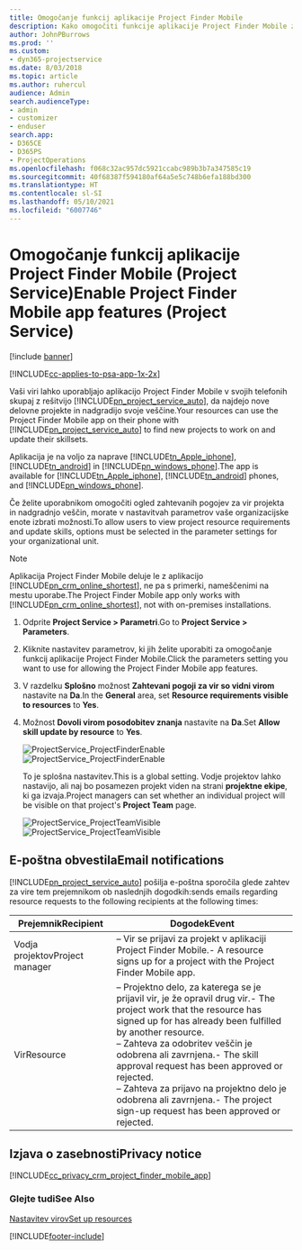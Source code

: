 ```yaml
---
title: Omogočanje funkcij aplikacije Project Finder Mobile
description: Kako omogočiti funkcije aplikacije Project Finder Mobile za rešitev Project Service
author: JohnPBurrows
ms.prod: ''
ms.custom:
- dyn365-projectservice
ms.date: 8/03/2018
ms.topic: article
ms.author: ruhercul
audience: Admin
search.audienceType:
- admin
- customizer
- enduser
search.app:
- D365CE
- D365PS
- ProjectOperations
ms.openlocfilehash: f068c32ac957dc5921ccabc989b3b7a347585c19
ms.sourcegitcommit: 40f68387f594180af64a5e5c748b6efa188bd300
ms.translationtype: HT
ms.contentlocale: sl-SI
ms.lasthandoff: 05/10/2021
ms.locfileid: "6007746"
---
```

# <a name="enable-project-finder-mobile-app-features-project-service"></a><span data-ttu-id="66bef-103">Omogočanje funkcij aplikacije Project Finder Mobile (Project Service)</span><span class="sxs-lookup"><span data-stu-id="66bef-103">Enable Project Finder Mobile app features (Project Service)</span></span>

[!include [banner](../includes/psa-now-project-operations.md)]

[!INCLUDE[cc-applies-to-psa-app-1x-2x](../includes/cc-applies-to-psa-app-1x-2x.md)]

<span data-ttu-id="66bef-104">Vaši viri lahko uporabljajo aplikacijo Project Finder Mobile v svojih telefonih skupaj z rešitvijo [!INCLUDE[pn_project_service_auto](../includes/pn-project-service-auto.md)], da najdejo nove delovne projekte in nadgradijo svoje veščine.</span><span class="sxs-lookup"><span data-stu-id="66bef-104">Your resources can use the Project Finder Mobile app on their phone with [!INCLUDE[pn_project_service_auto](../includes/pn-project-service-auto.md)] to find new projects to work on and update their skillsets.</span></span>  
  
 <span data-ttu-id="66bef-105">Aplikacija je na voljo za naprave [!INCLUDE[tn_Apple_iphone](../includes/tn-apple-iphone.md)], [!INCLUDE[tn_android](../includes/tn-android.md)] in [!INCLUDE[pn_windows_phone](../includes/pn-windows-phone.md)].</span><span class="sxs-lookup"><span data-stu-id="66bef-105">The app is available for [!INCLUDE[tn_Apple_iphone](../includes/tn-apple-iphone.md)], [!INCLUDE[tn_android](../includes/tn-android.md)] phones, and [!INCLUDE[pn_windows_phone](../includes/pn-windows-phone.md)].</span></span>  
    
 <span data-ttu-id="66bef-106">Če želite uporabnikom omogočiti ogled zahtevanih pogojev za vir projekta in nadgradnjo veščin, morate v nastavitvah parametrov vaše organizacijske enote izbrati možnosti.</span><span class="sxs-lookup"><span data-stu-id="66bef-106">To allow users to view project resource requirements and update skills, options must be selected in the parameter settings for your organizational unit.</span></span>
  
> [!NOTE]
>  <span data-ttu-id="66bef-107">Aplikacija Project Finder Mobile deluje le z aplikacijo [!INCLUDE[pn_crm_online_shortest](../includes/pn-crm-online-shortest.md)], ne pa s primerki, nameščenimi na mestu uporabe.</span><span class="sxs-lookup"><span data-stu-id="66bef-107">The Project Finder Mobile app only works with [!INCLUDE[pn_crm_online_shortest](../includes/pn-crm-online-shortest.md)], not with on-premises installations.</span></span>  
  
1. <span data-ttu-id="66bef-108">Odprite **Project Service > Parametri**.</span><span class="sxs-lookup"><span data-stu-id="66bef-108">Go to **Project Service > Parameters**.</span></span>  
  
2. <span data-ttu-id="66bef-109">Kliknite nastavitev parametrov, ki jih želite uporabiti za omogočanje funkcij aplikacije Project Finder Mobile.</span><span class="sxs-lookup"><span data-stu-id="66bef-109">Click the parameters setting you want to use for allowing the Project Finder Mobile app features.</span></span>  
  
3. <span data-ttu-id="66bef-110">V razdelku **Splošno** možnost **Zahtevani pogoji za vir so vidni virom** nastavite na **Da**.</span><span class="sxs-lookup"><span data-stu-id="66bef-110">In the **General** area, set **Resource requirements visible to resources** to **Yes**.</span></span>  
  
4. <span data-ttu-id="66bef-111">Možnost **Dovoli virom posodobitev znanja** nastavite na **Da**.</span><span class="sxs-lookup"><span data-stu-id="66bef-111">Set **Allow skill update by resource** to **Yes**.</span></span>  
  
   <span data-ttu-id="66bef-112">![ProjectService_ProjectFinderEnable](../psa/media/project-service-project-finder-enable.png "ProjectService_ProjectFinderEnable")</span><span class="sxs-lookup"><span data-stu-id="66bef-112">![ProjectService_ProjectFinderEnable](../psa/media/project-service-project-finder-enable.png "ProjectService_ProjectFinderEnable")</span></span>  
  
   <span data-ttu-id="66bef-113">To je splošna nastavitev.</span><span class="sxs-lookup"><span data-stu-id="66bef-113">This is a global setting.</span></span> <span data-ttu-id="66bef-114">Vodje projektov lahko nastavijo, ali naj bo posamezen projekt viden na strani **projektne ekipe**, ki ga izvaja.</span><span class="sxs-lookup"><span data-stu-id="66bef-114">Project managers can set whether an individual project will be visible on that project's **Project Team** page.</span></span>  
  
   <span data-ttu-id="66bef-115">![ProjectService_ProjectTeamVisible](../psa/media/project-service-project-team-visible.png "ProjectService_ProjectTeamVisible")</span><span class="sxs-lookup"><span data-stu-id="66bef-115">![ProjectService_ProjectTeamVisible](../psa/media/project-service-project-team-visible.png "ProjectService_ProjectTeamVisible")</span></span>  
  
## <a name="email-notifications"></a><span data-ttu-id="66bef-116">E-poštna obvestila</span><span class="sxs-lookup"><span data-stu-id="66bef-116">Email notifications</span></span>  
 [!INCLUDE[pn_project_service_auto](../includes/pn-project-service-auto.md)] <span data-ttu-id="66bef-117">pošilja e-poštna sporočila glede zahtev za vire tem prejemnikom ob naslednjih dogodkih:</span><span class="sxs-lookup"><span data-stu-id="66bef-117">sends emails regarding resource requests to the following recipients at the following times:</span></span>  
  
|<span data-ttu-id="66bef-118">Prejemnik</span><span class="sxs-lookup"><span data-stu-id="66bef-118">Recipient</span></span>|<span data-ttu-id="66bef-119">Dogodek</span><span class="sxs-lookup"><span data-stu-id="66bef-119">Event</span></span>|  
|---------------|-----------|  
|<span data-ttu-id="66bef-120">Vodja projektov</span><span class="sxs-lookup"><span data-stu-id="66bef-120">Project manager</span></span>|<span data-ttu-id="66bef-121">– Vir se prijavi za projekt v aplikaciji Project Finder Mobile.</span><span class="sxs-lookup"><span data-stu-id="66bef-121">- A resource signs up for a project with the Project Finder Mobile app.</span></span>|  
|<span data-ttu-id="66bef-122">Vir</span><span class="sxs-lookup"><span data-stu-id="66bef-122">Resource</span></span>|<span data-ttu-id="66bef-123">– Projektno delo, za katerega se je prijavil vir, je že opravil drug vir.</span><span class="sxs-lookup"><span data-stu-id="66bef-123">- The project work that the resource has signed up for has already been fulfilled by another resource.</span></span><br /><span data-ttu-id="66bef-124">– Zahteva za odobritev veščin je odobrena ali zavrnjena.</span><span class="sxs-lookup"><span data-stu-id="66bef-124">- The skill approval request has been approved or rejected.</span></span><br /><span data-ttu-id="66bef-125">– Zahteva za prijavo na projektno delo je odobrena ali zavrnjena.</span><span class="sxs-lookup"><span data-stu-id="66bef-125">- The project sign-up request has been approved or rejected.</span></span>|  
  
## <a name="privacy-notice"></a><span data-ttu-id="66bef-126">Izjava o zasebnosti</span><span class="sxs-lookup"><span data-stu-id="66bef-126">Privacy notice</span></span>  
 [!INCLUDE[cc_privacy_crm_project_finder_mobile_app](../includes/cc-privacy-crm-project-finder-mobile-app.md)]  
  
### <a name="see-also"></a><span data-ttu-id="66bef-127">Glejte tudi</span><span class="sxs-lookup"><span data-stu-id="66bef-127">See Also</span></span>  
 [<span data-ttu-id="66bef-128">Nastavitev virov</span><span class="sxs-lookup"><span data-stu-id="66bef-128">Set up resources</span></span>](../psa/set-up-resources.md)


[!INCLUDE[footer-include](../includes/footer-banner.md)]